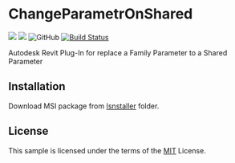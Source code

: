 ﻿# ChangeParametrOnShared
![](https://img.shields.io/badge/Revit%20API-2019-blue)
![](https://img.shields.io/badge/.NET-4.7.2-blue)
![GitHub](https://img.shields.io/github/license/MyN1ckName/ChangeParametrOnShared?color=blue)
[![Build Status](https://travis-ci.com/MyN1ckName/ChangeParametrOnShared.svg?branch=master)](https://travis-ci.com/MyN1ckName/ChangeParametrOnShared)

Autodesk Revit Plug-In for replace a Family Parameter to a Shared Parameter
## Installation
Download MSI package from [Isnstaller](https://github.com/MyN1ckName/ChangeParametrOnShared/tree/master/Isnstaller) folder.
## License
This sample is licensed under the terms of the [MIT](https://opensource.org/licenses/MIT) License.